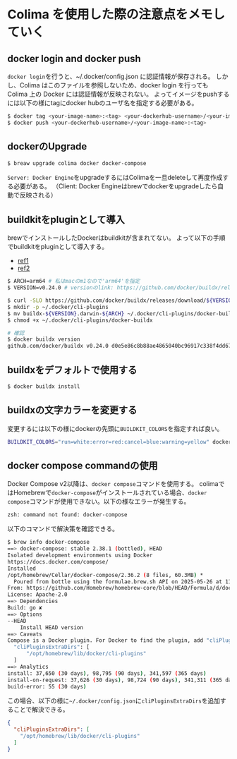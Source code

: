 # Colima を使用した際の注意点をメモしていく
## docker login and docker push
`docker login`を行うと、~/.docker/config.json に認証情報が保存される。
しかし、Colima はこのファイルを参照しないため、docker login を行っても Colima 上の Docker には認証情報が反映されない。
よってイメージをpushするには以下の様にtagにdocker hubのユーザ名を指定する必要がある。
```bash
$ docker tag <your-image-name>:<tag> <your-dockerhub-username>/<your-image-name>:<tag>
$ docker push <your-dockerhub-username>/<your-image-name>:<tag>
```

## dockerのUpgrade
```bash
$ breaw upgrade colima docker docker-compose
```
`Server: Docker Engine`をupgradeするにはColimaを一旦deleteして再度作成する必要がある。
（Client: Docker Engineはbrewでdockerをupgradeしたら自動で反映される）

## buildkitをpluginとして導入
brewでインストールしたDockerはbuildkitが含まれてない。
よって以下の手順でbuildkitをpluginとして導入する。
- [ref1](https://zenn.dev/fastsnowy/articles/fd2920d4844bc9)
- [ref2](https://github.com/abiosoft/colima/discussions/273#discussioncomment-2684502)

```bash
$ ARCH=arm64 # 私はmacのm1なので'arm64'を指定
$ VERSION=v0.24.0 # versionのlink: https://github.com/docker/buildx/releases/

$ curl -SLO https://github.com/docker/buildx/releases/download/${VERSION}/buildx-${VERSION}.darwin-${ARCH}
$ mkdir -p ~/.docker/cli-plugins
$ mv buildx-${VERSION}.darwin-${ARCH} ~/.docker/cli-plugins/docker-buildx
$ chmod +x ~/.docker/cli-plugins/docker-buildx

# 確認
$ docker buildx version 
github.com/docker/buildx v0.24.0 d0e5e86c8b88ae4865040bc96917c338f4dd673c
```

## buildxをデフォルトで使用する
```bash
$ docker buildx install
```

## buildxの文字カラーを変更する
変更するには以下の様にdockerの先頭に`BUILDKIT_COLORS`を指定すれば良い。
```bash
BUILDKIT_COLORS="run=white:error=red:cancel=blue:warning=yellow" docker build ./
```

## docker compose commandの使用
Docker Compose v2以降は、`docker compose`コマンドを使用する。
colimaではHomebrewで`docker-compose`がインストールされている場合、`docker compose`コマンドが使用できない。以下の様なエラーが発生する。
```
zsh: command not found: docker-compose
```

以下のコマンドで解決策を確認できる。
```bash
$ brew info docker-compose
==> docker-compose: stable 2.38.1 (bottled), HEAD
Isolated development environments using Docker
https://docs.docker.com/compose/
Installed
/opt/homebrew/Cellar/docker-compose/2.36.2 (8 files, 60.3MB) *
  Poured from bottle using the formulae.brew.sh API on 2025-05-26 at 11:58:51
From: https://github.com/Homebrew/homebrew-core/blob/HEAD/Formula/d/docker-compose.rb
License: Apache-2.0
==> Dependencies
Build: go ✘
==> Options
--HEAD
	Install HEAD version
==> Caveats
Compose is a Docker plugin. For Docker to find the plugin, add "cliPluginsExtraDirs" to ~/.docker/config.json:
  "cliPluginsExtraDirs": [
      "/opt/homebrew/lib/docker/cli-plugins"
  ]
==> Analytics
install: 37,650 (30 days), 98,795 (90 days), 341,597 (365 days)
install-on-request: 37,626 (30 days), 98,724 (90 days), 341,311 (365 days)
build-error: 55 (30 days)
```
この場合、以下の様に`~/.docker/config.json`に`cliPluginsExtraDirs`を追加することで解決できる。
```json
{
  "cliPluginsExtraDirs": [
    "/opt/homebrew/lib/docker/cli-plugins"
  ]
}
```
